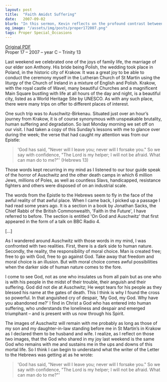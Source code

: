 ```yaml
---
layout: post
title:  "Faith Amidst Suffering"
date:   2007-09-02
blurb: "In this sermon, Kevin reflects on the profound contrast between the joy of his son's wedding and the somber visit to Auschwitz. He explores the crisis of faith faced by many during the Holocaust and the enduring message of hope found in the Epistle to the Hebrews. Kevin emphasizes the presence of God in both joy and suffering, and the moral choices that define our humanity."
og_image: "/assets/img/posts/proper172007.png"
tags: Proper Special_Occasions
---
```

[Original PDF](/assets/pdf/proper172007.pdf)    
Proper 17 – 2007 – year C – Trinity 13

Last weekend we celebrated one of the joys of family life, the marriage of our elder son Anthony. His bride being Polish, the wedding took place in Poland, in the historic city of Krakow. It was a great joy to be able to conduct the ceremony myself in the Lutheran Church of St Martin using the liturgy of the Church of Ireland in a mixture of English and Polish. Krakow, with the royal castle of Wavel, many beautiful Churches and a magnificent Main Square bustling with life at all hours of the day and night, is a beautiful city, listed as a World Heritage Site by UNESCO. As with any such place, there were many trips on offer to different places of interest.

One such trip was to Auschwitz-Birkenau. Situated just over an hour’s journey from Krakow, it is of course synonymous with unspeakable brutality, human suffering and degradation. So last Monday morning we set off on our visit. I had taken a copy of this Sunday’s lessons with me to glance over during the week; the verse that had caught my attention was from our Epistle:

> 'God has said,
> "Never will I leave you;
> never will I forsake you."
> So we say with confidence,
> "The Lord is my helper; I will not be afraid.
> What can man do to me?"' (Hebrews 13)

Those words kept recurring in my mind as I listened to our tour guide speak of the horror of Auschwitz and the other death camps in which 6 million Jews, millions of Poles, as well as countless Slavs, handicapped, resistance fighters and others were disposed of on an industrial scale.

The words from the Epistle to the Hebrews seem to fly in the face of the awful reality of that awful place. When I came back, I picked up a passage I had read some years ago. It is a section in a book by Jonathan Sacks, the Chief Rabbi of the British Commonwealth, 'Faith in the Future', I have referred to before. The section is entitled 'On God and Auschwitz' that first appeared in the form of a talk on BBC Radio 4.

[...]

As I wandered around Auschwitz with those words in my mind, I was confronted with two realities. First, there is a dark side to human nature. Secondly, the reality, the responsibility of moral choice. Man is created free; free to go with God, free to go against God. Take away that freedom and moral choice is an illusion. But with moral choice comes awful possibilities when the darker side of human nature comes to the fore.

I come to see God, not as one who insulates us from all pain but as one who is with his people in the midst of their trouble, their anguish and their suffering. God did not die at Auschwitz; He wept tears for his people as they blessed his name at the gates of death. This I think is why I found the cross so powerful. In that anguished cry of despair, 'My God, my God. Why have you abandoned me?' I find in Christ a God who has entered into human suffering, who understands the loneliness and despair and emerged triumphant – and is present with us now through his Spirit.

The images of Auschwitz will remain with me probably as long as those of my son and my daughter-in-law standing before me in St Martin’s in Krakow as I declared them to be husband and wife. I realize, as I reflect on those two images, that the God who shared in my joy last weekend is the same God who remains with me and sustains me in the ups and downs of this mortal life. So I think I can begin to understand what the writer of the Letter to the Hebrews was getting at as he wrote:

> 'God has said,
> "Never will I leave you;
> never will I forsake you."
> So we say with confidence,
> "The Lord is my helper; I will not be afraid.
> What can man do to me?"'

